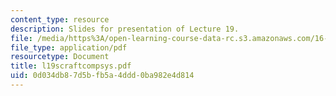 ```yaml
---
content_type: resource
description: Slides for presentation of Lecture 19.
file: /media/https%3A/open-learning-course-data-rc.s3.amazonaws.com/16-851-satellite-engineering-fall-2003/0d034db87d5bfb5a4ddd0ba982e4d814_l19scraftcompsys.pdf
file_type: application/pdf
resourcetype: Document
title: l19scraftcompsys.pdf
uid: 0d034db8-7d5b-fb5a-4ddd-0ba982e4d814
---
```

